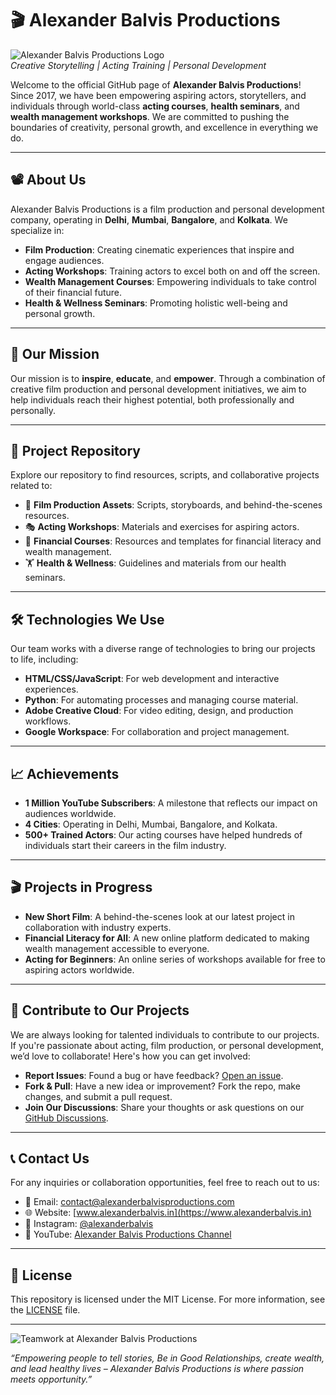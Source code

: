 # 🎬 Alexander Balvis Productions

![Alexander Balvis Productions Logo](https://yourimagelink.com/logo.png)  
*Creative Storytelling | Acting Training | Personal Development*

Welcome to the official GitHub page of **Alexander Balvis Productions**! Since 2017, we have been empowering aspiring actors, storytellers, and individuals through world-class **acting courses**, **health seminars**, and **wealth management workshops**. We are committed to pushing the boundaries of creativity, personal growth, and excellence in everything we do.

---

## 📽️ About Us

Alexander Balvis Productions is a film production and personal development company, operating in **Delhi**, **Mumbai**, **Bangalore**, and **Kolkata**. We specialize in:

- **Film Production**: Creating cinematic experiences that inspire and engage audiences.
- **Acting Workshops**: Training actors to excel both on and off the screen.
- **Wealth Management Courses**: Empowering individuals to take control of their financial future.
- **Health & Wellness Seminars**: Promoting holistic well-being and personal growth.

---

## 🚀 Our Mission

Our mission is to **inspire**, **educate**, and **empower**. Through a combination of creative film production and personal development initiatives, we aim to help individuals reach their highest potential, both professionally and personally.

---

## 📂 Project Repository

Explore our repository to find resources, scripts, and collaborative projects related to:

- 🎥 **Film Production Assets**: Scripts, storyboards, and behind-the-scenes resources.
- 🎭 **Acting Workshops**: Materials and exercises for aspiring actors.
- 💼 **Financial Courses**: Resources and templates for financial literacy and wealth management.
- 🏋️ **Health & Wellness**: Guidelines and materials from our health seminars.

---

## 🛠️ Technologies We Use

Our team works with a diverse range of technologies to bring our projects to life, including:

- **HTML/CSS/JavaScript**: For web development and interactive experiences.
- **Python**: For automating processes and managing course material.
- **Adobe Creative Cloud**: For video editing, design, and production workflows.
- **Google Workspace**: For collaboration and project management.

---

## 📈 Achievements

- **1 Million YouTube Subscribers**: A milestone that reflects our impact on audiences worldwide.
- **4 Cities**: Operating in Delhi, Mumbai, Bangalore, and Kolkata.
- **500+ Trained Actors**: Our acting courses have helped hundreds of individuals start their careers in the film industry.

---

## 🎬 Projects in Progress

- **New Short Film**: A behind-the-scenes look at our latest project in collaboration with industry experts.
- **Financial Literacy for All**: A new online platform dedicated to making wealth management accessible to everyone.
- **Acting for Beginners**: An online series of workshops available for free to aspiring actors worldwide.

---

## 🤝 Contribute to Our Projects

We are always looking for talented individuals to contribute to our projects. If you're passionate about acting, film production, or personal development, we’d love to collaborate! Here's how you can get involved:

- **Report Issues**: Found a bug or have feedback? [Open an issue](https://github.com/alexanderbalvisproductions/issues).
- **Fork & Pull**: Have a new idea or improvement? Fork the repo, make changes, and submit a pull request.
- **Join Our Discussions**: Share your thoughts or ask questions on our [GitHub Discussions](https://github.com/alexanderbalvisproductions/discussions).

---

## 📞 Contact Us

For any inquiries or collaboration opportunities, feel free to reach out to us:

- 📧 Email: contact@alexanderbalvisproductions.com
- 🌐 Website: [www.alexanderbalvis.in](https://www.alexanderbalvis.in)
- 📱 Instagram: [@alexanderbalvis](https://instagram.com/alexanderbalvis)
- 🎥 YouTube: [Alexander Balvis Productions Channel](https://youtube.com/alexanderbalvisproductions)

---

## 📜 License

This repository is licensed under the MIT License. For more information, see the [LICENSE](LICENSE) file.

---

![Teamwork at Alexander Balvis Productions](https://yourimagelink.com/teamwork.png)

*“Empowering people to tell stories, Be in Good Relationships,  create wealth, and lead healthy lives – Alexander Balvis Productions is where passion meets opportunity.”*
